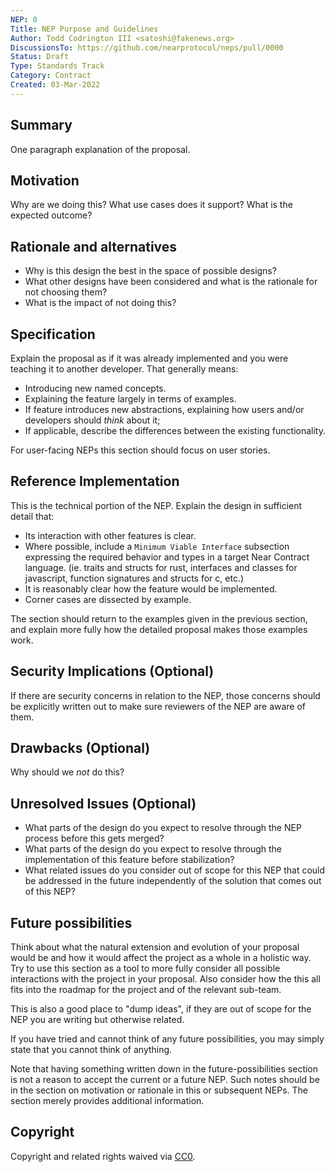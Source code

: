 ```yaml
---
NEP: 0
Title: NEP Purpose and Guidelines
Author: Todd Codrington III <satoshi@fakenews.org>
DiscussionsTo: https://github.com/nearprotocol/neps/pull/0000
Status: Draft
Type: Standards Track
Category: Contract
Created: 03-Mar-2022
---
```


## Summary
[summary]: #summary

One paragraph explanation of the proposal.

## Motivation
[motivation]: #motivation

Why are we doing this? What use cases does it support? What is the expected outcome?

## Rationale and alternatives
[rationale-and-alternatives]: #rationale-and-alternatives

- Why is this design the best in the space of possible designs?
- What other designs have been considered and what is the rationale for not choosing them?
- What is the impact of not doing this?

## Specification
[specification]: #specification

Explain the proposal as if it was already implemented and you were teaching it to another developer. That generally means:

- Introducing new named concepts.
- Explaining the feature largely in terms of examples.
- If feature introduces new abstractions, explaining how users and/or developers should *think* about it;
- If applicable, describe the differences between the existing functionality.

For user-facing NEPs this section should focus on user stories.

## Reference Implementation
[reference-implementation]: #reference-implementation

This is the technical portion of the NEP. Explain the design in sufficient detail that:

- Its interaction with other features is clear.
- Where possible, include a `Minimum Viable Interface` subsection expressing the required behavior and types in a target Near Contract language. (ie. traits and structs for rust, interfaces and classes for javascript, function signatures and structs for c, etc.)
- It is reasonably clear how the feature would be implemented.
- Corner cases are dissected by example.

The section should return to the examples given in the previous section, and explain more fully how the detailed proposal makes those examples work.

## Security Implications (Optional)

If there are security concerns in relation to the NEP, those concerns should be explicitly written out to make sure reviewers of the NEP are aware of them.

## Drawbacks (Optional)
[drawbacks]: #drawbacks

Why should we *not* do this?

## Unresolved Issues (Optional)
[unresolved-issues]: #unresolved-issues

- What parts of the design do you expect to resolve through the NEP process before this gets merged?
- What parts of the design do you expect to resolve through the implementation of this feature before stabilization?
- What related issues do you consider out of scope for this NEP that could be addressed in the future independently of the solution that comes out of this NEP?

## Future possibilities
[future-possibilities]: #future-possibilities

Think about what the natural extension and evolution of your proposal would
be and how it would affect the project as a whole in a holistic
way. Try to use this section as a tool to more fully consider all possible
interactions with the project in your proposal.
Also consider how the this all fits into the roadmap for the project
and of the relevant sub-team.

This is also a good place to "dump ideas", if they are out of scope for the
NEP you are writing but otherwise related.

If you have tried and cannot think of any future possibilities,
you may simply state that you cannot think of anything.

Note that having something written down in the future-possibilities section
is not a reason to accept the current or a future NEP. Such notes should be
in the section on motivation or rationale in this or subsequent NEPs.
The section merely provides additional information.

## Copyright
[copyright]: #copyright

Copyright and related rights waived via [CC0](https://creativecommons.org/publicdomain/zero/1.0/).